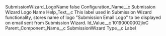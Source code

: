<?xml version="1.0" encoding="UTF-8"?>
<CustomMetadata xmlns="http://soap.sforce.com/2006/04/metadata" xmlns:xsi="http://www.w3.org/2001/XMLSchema-instance" xmlns:xsd="http://www.w3.org/2001/XMLSchema">
    <label>SubmissionWizard_LogoName</label>
    <protected>false</protected>
    <values>
        <field>Configuration_Name__c</field>
        <value xsi:type="xsd:string">Submission Wizard Logo Name</value>
    </values>
    <values>
        <field>Help_Text__c</field>
        <value xsi:type="xsd:string">This label used in Submission Wizard functionality,  stores name of logo &quot;Submission Email Logo&quot; to be displayed on email sent from Submission Wizard.</value>
    </values>
    <values>
        <field>Id_Value__c</field>
        <value xsi:type="xsd:string">10190000002jlxC</value>
    </values>
    <values>
        <field>Parent_Component_Name__c</field>
        <value xsi:type="xsd:string">SubmissionWizard</value>
    </values>
    <values>
        <field>Type__c</field>
        <value xsi:type="xsd:string">Label</value>
    </values>
</CustomMetadata>
